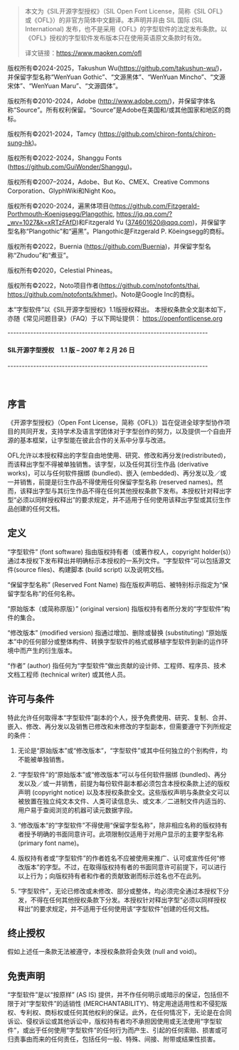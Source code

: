 > 本文为《SIL开源字型授权》（SIL Open Font License，简称《SIL OFL》或《OFL》）的非官方简体中文翻译。本声明并非由 SIL 国际 (SIL International) 发布，也不是采用《OFL》的字型软件的法定发布条款。以《OFL》授权的字型软件发布版本只在使用英语原文条款时有效。
> 
> 译文链接：https://www.maoken.com/ofl

版权所有©2024-2025，Takushun Wu(https://github.com/takushun-wu/)，并保留字型名称“WenYuan Gothic”、“<span lang="zh-Hans">文源黑体</span>”、“WenYuan Mincho”、“<span lang="zh-Hans">文源宋体</span>”、“WenYuan Maru”、“<span lang="zh-Hans">文源圆体</span>”。

版权所有©2010-2024，Adobe (http://www.adobe.com/)，并保留字体名称“Source”。所有权利保留。“Source”是Adobe在美国和/或其他国家和地区的商标。

版权所有©2021-2024，Tamcy (https://github.com/chiron-fonts/chiron-sung-hk)。

版权所有©2022-2024，Shanggu Fonts (https://github.com/GuiWonder/Shanggu)。

版权所有©2007–2024，Adobe、But Ko、CMEX、Creative Commons Corporation、GlyphWiki和Night Koo。

版权所有©2020-2024，遍黑体项目(https://github.com/Fitzgerald-Porthmouth-Koenigsegg/Plangothic,
https://jq.qq.com/?_wv=1027&k=xRTzFAfD)和Fitzgerald Yu (374601620@qqq.com)，并保留字型名称“Plangothic”和“遍黑”。Plangothic是Fitzgerald P. Köeingsegg的商标。

版权所有©2022，Buernia (https://github.com/Buernia)，并保留字型名称“Zhudou”和“煮豆”。

版权所有©2020，Celestial Phineas。

版权所有©2022，Noto项目作者(https://github.com/notofonts/thai, https://github.com/notofonts/khmer)。Noto是Google Inc的商标。
&nbsp;


本“字型软件”以《SIL开源字型授权》1.1版授权释出。
本授权条款全文副本如下，亦随《常见问题目录》（FAQ）于以下网址提供：
https://openfontlicense.org
&nbsp;

\----------------------------------------------------------------------

#### SIL开源字型授权　1.1 版 – 2007 年 2 月 26 日

\----------------------------------------------------------------------

&nbsp;

序言
-----------

《开源字型授权》（Open Font License，简称《OFL》）旨在促进全球字型协作项目的共同开发，支持学术及语言学团体对于字型创作的努力，以及提供一个自由开源的基本框架，让字型能在彼此合作的关系中分享与改进。

OFL允许以本授权释出的字型自由地使用、研究、修改和再分发(redistributed)，而该释出字型不得被单独销售。该字型，以及任何其衍生作品 (derivative works)，可以与任何软件捆绑 (bundled)、嵌入 (embedded)、再分发以及／或一并销售，前提是衍生作品不得使用任何保留字型名称 (reserved names)。然而，该释出字型与其衍生作品不得在任何其他授权条款下发布。本授权针对释出字型“必须以同样授权释出”的要求规定，并不适用于任何使用该释出字型或其衍生作品创建的任何文档。

定义
-----------

“字型软件” (font software) 指由版权持有者（或著作权人，copyright holder(s)）通过本授权下发布释出并明确标示本授权的一系列文件。“字型软件”可以包括源文件(source files)、构建脚本 (build script) 以及说明文档。

“保留字型名称” (Reserved Font Name) 指在版权声明后、被特别标示指定为“保留字型名称”的任何名称。

“原始版本（或简称原版）” (original version) 指版权持有者所分发的“字型软件”构件的集合。

“修改版本” (modified version) 指通过增加、删除或替换 (substituting) “原始版本”中的任何部分或整体构件、转换字型软件的格式或移植字型软件到新的运作环境中而产生的衍生版本。

“作者” (author) 指任何为“字型软件”做出贡献的设计师、工程师、程序员、技术文档工程师 (technical writer) 或其他人员。

许可与条件
-----------

特此允许任何取得本“字型软件”副本的个人，授予免费使用、研究、复制、合并、嵌入、修改、再分发以及销售已修改和未修改的字型副本，但需要遵守下列所规定的条件：

1) 无论是“原始版本”或“修改版本”，“字型软件”或其中任何独立的个别构件，均不能被单独销售。

2) “字型软件”的“原始版本”或“修改版本”可以与任何软件捆绑 (bundled)、再分发以及／或一并销售，前提为每份软件副本都必须包含本授权条款上述的版权声明 (copyright notice) 以及本授权条款全文。这些版权声明与条款全文可以被放置在独立纯文本文件、人类可读信息头、或文本／二进制文件内适当的、用户易于查阅浏览的机器可读元数据字段。

3) “修改版本”的“字型软件”不得使用“保留字型名称”，除非相应名称的版权持有者授予明确的书面同意许可。此项限制仅适用于对用户显示的主要字型名称 (primary font name)。

4) 版权持有者或“字型软件”的作者姓名不应被使用来推广、认可或宣传任何“修改版本”的字型。不过，在取得版权持有者的书面同意许可前提下，可以进行以上行为；向版权持有者和作者的贡献致谢而标示姓名也不在此列。

5) “字型软件”，无论已修改或未修改、部分或整体，均必须完全通过本授权下分发，不得在任何其他授权条款下分发。本授权针对释出字型“必须以同样授权释出”的要求规定，并不适用于任何使用该“字型软件”创建的任何文档。

终止授权
-----------

假如上述任一条款无法被遵守，本授权条款将会失效 (null and void)。

免责声明
-----------

“字型软件”是以“按原样” (AS IS) 提供，并不作任何明示或暗示的保证，包括但不限于对“字型软件”的适销性 (MERCHANTABILITY)、特定用途适用性和不侵犯版权、专利权、商标权或任何其他权利的保证。此外，在任何情况下，无论是在合同诉讼、侵权诉讼或其他诉讼中，版权持有者均不承担因使用或无法使用“字型软件”，或出于任何使用“字型软件”的任何行为而产生、引起的任何索赔、损害或可归责事由而来的任何责任，包括任何一般、特殊、间接、附带或结果性损害。